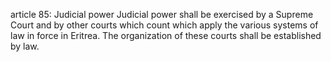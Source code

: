 article 85: Judicial power
Judicial power shall be exercised by a Supreme Court and by other courts which count which apply the various systems of law in force in Eritrea. The organization of these courts shall be established by law.
<ul>
</ul>